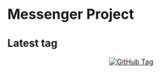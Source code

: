 # Messenger Project

## Latest tag

<div align="center"><p>
    <a href="https://github.com/Messenger-UTM-Project/Echo/tags">
      <img alt="GitHub Tag" src="https://img.shields.io/github/v/tag/Messenger-UTM-Project/Echo">
    </a>
</p></div>
